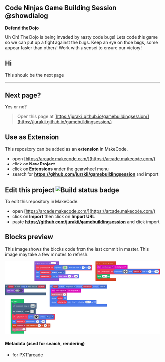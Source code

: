 ## Code Ninjas Game Building Session @showdialog 

**Defend the Dojo** 


Uh Oh! The Dojo is being invaded by nasty code bugs! Lets code this game so we can put up a fight against the bugs. Keep an eye on thoe bugs, some appear faster than others! Work with a sensei to ensure our victory!



## Hi
This should be the next page

---

## Next page?
Yes or no?


> Open this page at [https://jurakii.github.io/gamebuildingsession/](https://jurakii.github.io/gamebuildingsession/)

## Use as Extension

This repository can be added as an **extension** in MakeCode.

* open [https://arcade.makecode.com/](https://arcade.makecode.com/)
* click on **New Project**
* click on **Extensions** under the gearwheel menu
* search for **https://github.com/jurakii/gamebuildingsession** and import

## Edit this project ![Build status badge](https://github.com/jurakii/gamebuildingsession/workflows/MakeCode/badge.svg)

To edit this repository in MakeCode.

* open [https://arcade.makecode.com/](https://arcade.makecode.com/)
* click on **Import** then click on **Import URL**
* paste **https://github.com/jurakii/gamebuildingsession** and click import

## Blocks preview

This image shows the blocks code from the last commit in master.
This image may take a few minutes to refresh.

![A rendered view of the blocks](https://github.com/jurakii/gamebuildingsession/raw/master/.github/makecode/blocks.png)

#### Metadata (used for search, rendering)

* for PXT/arcade
<script src="https://makecode.com/gh-pages-embed.js"></script><script>makeCodeRender("{{ site.makecode.home_url }}", "{{ site.github.owner_name }}/{{ site.github.repository_name }}");</script>

